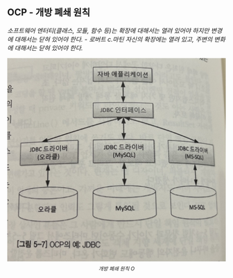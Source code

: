 ## OCP - 개방 폐쇄 원칙

*소프트웨어 엔터티(클래스, 모듈, 함수 등)는 확장에 대해서는 열려 있어야 하지만 변경에 대해서는 닫혀 있어야 한다. - 로버트 c.마틴*
*자신의 확장에는 열려 있고, 주변의 변화에 대해서는 닫혀 있어야 한다.*

<p align="center">
<img src="https://github.com/kmc77/java-oop-to-spring/blob/main/05_%EA%B0%9D%EC%B2%B4%20%EC%A7%80%ED%96%A5%20%EC%84%A4%EA%B3%84%205%EC%9B%90%EC%B9%99%20-%20SOLID/OCP%20-%20%EA%B0%9C%EB%B0%A9%20%ED%8F%90%EC%87%84%20%EC%9B%90%EC%B9%99/IMG_4804.jpg" width="600"/>
  <sub><i>개방 폐쇄 원칙 O</i></sub>
</p>
